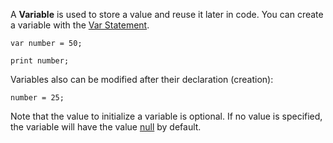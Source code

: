 A **Variable** is used to store a value and reuse it later in code. You can create a variable with the [Var Statement](/doc/language/syntax/statements.md#var-statement).

```
var number = 50;

print number;
```

Variables also can be modified after their declaration (creation):

```
number = 25;
```

Note that the value to initialize a variable is optional. If no value is specified, the variable will have the value [null](/doc/language/syntax/types.md#null) by default.